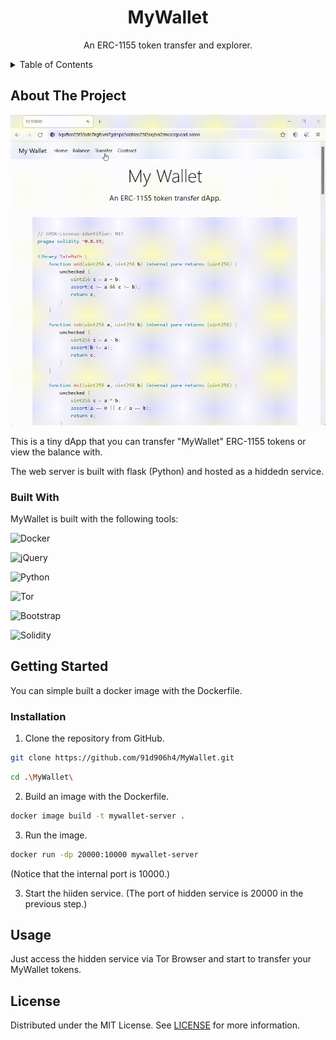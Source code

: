 <div align="center">
    <h1>MyWallet</h1>
    <p align="center">
        An ERC-1155 token transfer and explorer.
    </p>
</div>

<details>
    <summary>Table of Contents</summary>
    <ol>
        <li>
            <a href="#about-the-project">About The Project</a>
            <ul>
                <li><a href="#built-with">Built With</a></li>
            </ul>
        </li>
        <li>
            <a href="#getting-started">Getting Started</a>
            <ul>
                <li><a href="#installation">Installation</a></li>
            </ul>
        </li>
        <li><a href="#usage">Usage</a></li>
        <li><a href="#contributing">Contributing</a></li>
        <li><a href="#license">License</a></li>
    </ol>
</details>

## About The Project

![](https://github.com/mywallettoken/MyWallet/blob/main/asset/mywallet.gif)

This is a tiny dApp that you can transfer "MyWallet" ERC-1155 tokens or view the balance with.

The web server is built with flask (Python) and hosted as a hiddedn service.

### Built With

MyWallet is built with the following tools:

![Docker](https://img.shields.io/badge/docker-%230db7ed.svg?style=for-the-badge&logo=docker&logoColor=white)

![jQuery](https://img.shields.io/badge/jquery-%230769AD.svg?style=for-the-badge&logo=jquery&logoColor=white)

![Python](https://img.shields.io/badge/python-3670A0?style=for-the-badge&logo=python&logoColor=ffdd54)

![Tor](https://img.shields.io/badge/Tor-7D4698?style=for-the-badge&logo=Tor-Browser&logoColor=white)

![Bootstrap](https://img.shields.io/badge/bootstrap-%23563D7C.svg?style=for-the-badge&logo=bootstrap&logoColor=white)

![Solidity](https://img.shields.io/badge/Solidity-%23363636.svg?style=for-the-badge&logo=solidity&logoColor=white)



## Getting Started

You can simple built a docker image with the Dockerfile.

### Installation

1. Clone the repository from GitHub.
```sh
git clone https://github.com/91d906h4/MyWallet.git
```
```sh
cd .\MyWallet\
```

2. Build an image with the Dockerfile.
```sh
docker image build -t mywallet-server .
```

3. Run the image.
```sh
docker run -dp 20000:10000 mywallet-server
```
(Notice that the internal port is 10000.)

3. Start the hiiden service.
(The port of hidden service is 20000 in the previous step.)

## Usage

Just access the hidden service via Tor Browser and start to transfer your MyWallet tokens.

## License

Distributed under the MIT License. See [LICENSE](https://github.com/mywallettoken/MyWallet/blob/main/LICENSE) for more information.
